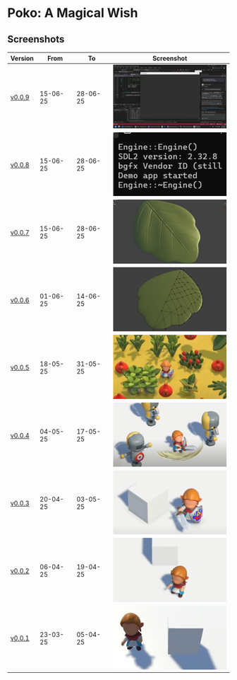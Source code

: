 # Poko: A Magical Wish

## Screenshots

| Version                                                                  | From      | To        | Screenshot |
|--------------------------------------------------------------------------|-----------|-----------|------------|
| [v0.0.9](https://github.com/hieplchan/projectX/releases/tag/v0.0.9)      | 15-06-25  | 28-06-25  | ![v0.0.9](Screenshots/v0.0.9_1407_2707_2025.png) |
| [v0.0.8](https://github.com/hieplchan/projectX/releases/tag/v0.0.8)      | 15-06-25  | 28-06-25  | ![v0.0.8](Screenshots/v0.0.8_3006_1307_2025.png) |
| [v0.0.7](https://github.com/hieplchan/pokothegame/releases/tag/v0.0.7)   | 15-06-25  | 28-06-25  | ![v0.0.7](Screenshots/v0.0.7_1506_2806_2025.png) |
| [v0.0.6](https://github.com/hieplchan/pokothegame/releases/tag/v0.0.6)   | 01-06-25  | 14-06-25  | ![v0.0.6](Screenshots/v0.0.6_0106_1406_2025.png) |
| [v0.0.5](https://github.com/hieplchan/pokothegame/releases/tag/v0.0.5)   | 18-05-25  | 31-05-25  | ![v0.0.5](Screenshots/v0.0.5_1805_3105_2025.jpg) |
| [v0.0.4](https://github.com/hieplchan/pokothegame/releases/tag/v0.0.4)   | 04-05-25  | 17-05-25  | ![v0.0.4](Screenshots/v0.0.4_0405_1705_2025.png) |
| [v0.0.3](https://github.com/hieplchan/pokothegame/releases/tag/v0.0.3)   | 20-04-25  | 03-05-25  | ![v0.0.3](Screenshots/v0.0.3_2004_0305_2025.png) |
| [v0.0.2](https://github.com/hieplchan/pokothegame/releases/tag/v0.0.2)   | 06-04-25  | 19-04-25  | ![v0.0.2](Screenshots/v0.0.2_0604_1904_2025.jpg) |
| [v0.0.1](https://github.com/hieplchan/pokothegame/releases/tag/v0.0.1)   | 23-03-25  | 05-04-25  | ![v0.0.1](Screenshots/v0.0.1_2303_0504_2025.jpg) |
